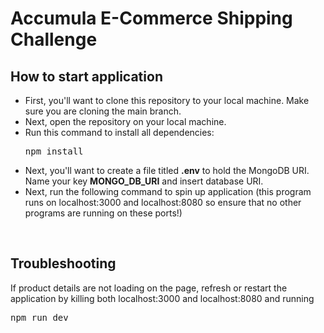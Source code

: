<div>
    <h1>Accumula E-Commerce Shipping Challenge</h1>
    <h2>How to start application</h2>
    <ul>
        <li>
        First, you'll want to clone this repository to your local machine. Make sure you are cloning the main branch. 
        </li>
        <li>
        Next, open the repository on your local machine. 
        </li>
        <li>
        Run this command to install all dependencies: 
        <pre>npm install</pre>
        </li>
        <li>
        Next, you'll want to create a file titled <b>.env</b> to hold the MongoDB URI. Name your key <b>MONGO_DB_URI</b> and insert database URI.
        </li>
        <li>
        Next, run the following command to spin up application (this program runs on localhost:3000 and localhost:8080 so ensure that no other programs are running on these ports!)
        </li>
    </ul>
<br>
    <h2>Troubleshooting</h2>
    <p>If product details are not loading on the page, refresh or restart the application by killing both localhost:3000 and localhost:8080 and running 
    <pre>npm run dev</pre>
    </p>
</div>
